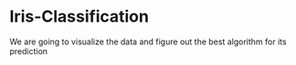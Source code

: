 # Iris-Classification
We are going to visualize the data and figure out the best algorithm for its prediction 

